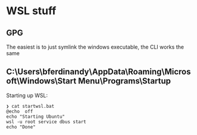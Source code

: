 # WSL stuff

## GPG

The easiest is to just symlink the windows executable, the CLI works the same

## C:\Users\bferdinandy\AppData\Roaming\Microsoft\Windows\Start Menu\Programs\Startup

Starting up WSL:
```
❯ cat startwsl.bat
@echo  off
echo "Starting Ubuntu"
wsl -u root service dbus start
echo "Done"
```
